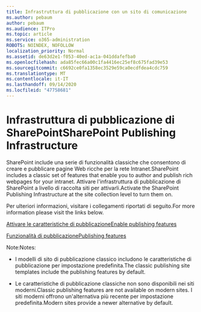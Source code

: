 ```yaml
---
title: Infrastruttura di pubblicazione con un sito di comunicazione
ms.author: pebaum
author: pebaum
ms.audience: ITPro
ms.topic: article
ms.service: o365-administration
ROBOTS: NOINDEX, NOFOLLOW
localization_priority: Normal
ms.assetid: de63d2e1-f053-40ed-ac1a-041ddafefba0
ms.openlocfilehash: ada85fec66a00c1fa4416ec25ef8c675fad39e53
ms.sourcegitcommit: c6692ce0fa1358ec3529e59ca0ecdfdea4cdc759
ms.translationtype: MT
ms.contentlocale: it-IT
ms.lasthandoff: 09/14/2020
ms.locfileid: "47758681"
---
```

# <a name="sharepoint-publishing-infrastructure"></a><span data-ttu-id="a3c90-102">Infrastruttura di pubblicazione di SharePoint</span><span class="sxs-lookup"><span data-stu-id="a3c90-102">SharePoint Publishing Infrastructure</span></span>


<span data-ttu-id="a3c90-103">SharePoint include una serie di funzionalità classiche che consentono di creare e pubblicare pagine Web ricche per la rete Intranet.</span><span class="sxs-lookup"><span data-stu-id="a3c90-103">SharePoint includes a classic set of features that enable you to author and publish rich webpages for your intranet.</span></span> <span data-ttu-id="a3c90-104">Attivare l'infrastruttura di pubblicazione di SharePoint a livello di raccolta siti per attivarli.</span><span class="sxs-lookup"><span data-stu-id="a3c90-104">Activate the SharePoint Publishing Infrastructure at the site collection level to turn them on.</span></span>

<span data-ttu-id="a3c90-105">Per ulteriori informazioni, visitare i collegamenti riportati di seguito.</span><span class="sxs-lookup"><span data-stu-id="a3c90-105">For more information please visit the links below.</span></span>

[<span data-ttu-id="a3c90-106">Attivare le caratteristiche di pubblicazione</span><span class="sxs-lookup"><span data-stu-id="a3c90-106">Enable publishing features</span></span>](https://support.office.com/article/Enable-publishing-features-479677A6-8B33-4AC7-907D-071C1C7E4518)

[<span data-ttu-id="a3c90-107">Funzionalità di pubblicazione</span><span class="sxs-lookup"><span data-stu-id="a3c90-107">Publishing features</span></span>](https://support.office.com/article/Features-enabled-in-a-SharePoint-Online-publishing-site-3AB3810C-3C2C-4361-9D0E-0CBE666EA0B0?wt.mc_id=O365_Portal_MMaven#__toc336865553)

<span data-ttu-id="a3c90-108">Note:</span><span class="sxs-lookup"><span data-stu-id="a3c90-108">Notes:</span></span>

- <span data-ttu-id="a3c90-109">I modelli di sito di pubblicazione classico includono le caratteristiche di pubblicazione per impostazione predefinita.</span><span class="sxs-lookup"><span data-stu-id="a3c90-109">The classic publishing site templates include the publishing features by default.</span></span>

- <span data-ttu-id="a3c90-110">Le caratteristiche di pubblicazione classiche non sono disponibili nei siti moderni.</span><span class="sxs-lookup"><span data-stu-id="a3c90-110">Classic publishing features are not available on modern sites.</span></span> <span data-ttu-id="a3c90-111">I siti moderni offrono un'alternativa più recente per impostazione predefinita.</span><span class="sxs-lookup"><span data-stu-id="a3c90-111">Modern sites provide a newer alternative by default.</span></span>

